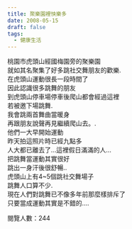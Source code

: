 ```yaml
---
title: 聚樂園裡怏樂多
date: 2008-05-15
draft: false
tags:
  - 健康生活
---
```

桃園市虎頭山經國梅園旁的聚樂園  
就如其名聚集了好多跳社交舞朋友的歡樂.  
在虎頭山運動很長一段時間了  
因此認識很多跳舞的朋友  
到虎頭山停車場停車後爬山都會經過這裡  
若被邀下場跳舞.  
我會跳兩首舞曲當暖身  
再跟朋友說聲再見繼續爬山去。.  
他們一大早開始運動  
昨天拍這照片時已經九點多  
人大都已離去了…這裡假日滿滿的人…  
把跳舞當運動其實很好  
跳出一身汗後很舒暢..  
虎頭山上有4~5個跳社交舞場子  
跳舞人口算不少.  
現在人們對跳舞已不像多年前那麼樣排斥了  
只要當成運動其實是不錯的….  



閱覽人數：244